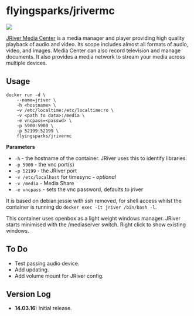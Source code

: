 # flyingsparks/jrivermc

![](https://www.jriver.com/images/header/logo.png)

[JRiver Media Center](https://www.jriver.com/) is a media manager and player providing high quality playback of audio and video. Its scope includes almost all formats of audio, video, and images. Media Center can also record television and manage documents. It also provides a media network to stream your media across multiple devices.

## Usage

```
docker run -d \
	--name=jriver \
	-h <hostname> \
	-v /etc/localtime:/etc/localtime:ro \
	-v <path to data>:/media \
	-e vncpass=<passwd> \
	-p 5900:5900 \
	-p 52199:52199 \
	flyingsparks/jrivermc
```

**Parameters**

* `-h` - the hostname of the container. JRiver uses this to identify libraries.
* `-p 5900` - the vnc port(s)
* `-p 52199` - the JRiver port
* `-v /etc/localhost` for timesync - *optional*
* `-v /media` - Media Share
* `-e vncpass` - sets the vnc password, defaults to jriver


It is based on debian:jessie with ssh removed, for shell access whilst the container is running do `docker exec -it jriver /bin/bash -l`.

This container uses openbox as a light weight windows manager. JRiver starts minimised with the /mediaserver switch. Right click to show existing windows.

## To Do

* Test passing audio device.
* Add updating.
* Add volume mount for JRiver config.

## Version Log

+ **14.03.16:** Initial release. 
